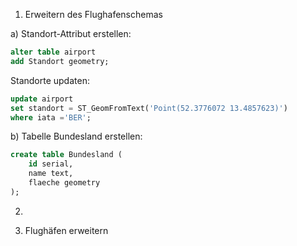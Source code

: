 1. Erweitern des Flughafenschemas
   
a) Standort-Attribut erstellen:

```SQL
alter table airport
add Standort geometry;
```

Standorte updaten:
```SQL
update airport
set standort = ST_GeomFromText('Point(52.3776072 13.4857623)')
where iata ='BER';
```

b) Tabelle Bundesland erstellen:

```SQL
create table Bundesland (
	id serial,
	name text, 
	flaeche geometry
);
```

2. 

3. Flughäfen erweitern
```SQL

```
